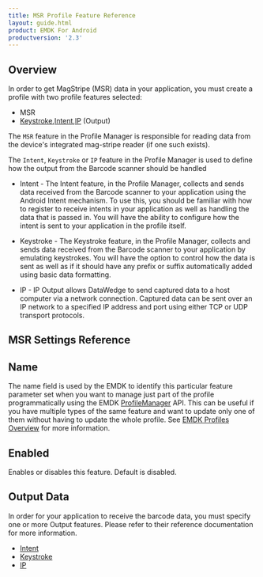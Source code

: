 ```yaml
---
title: MSR Profile Feature Reference
layout: guide.html
product: EMDK For Android
productversion: '2.3'
---
```


## Overview
In order to get MagStripe (MSR) data in your application, you must create a profile with two profile features selected:

* MSR
* [Keystroke](../../mx/data-capture/keystroke),[Intent](../../mx/data-capture/intent),[IP](../../mx/data-capture/IP) (Output)

The `MSR` feature in the Profile Manager is responsible for reading data from the device's integrated mag-stripe reader (if one such exists).

The `Intent`, `Keystroke` or `IP` feature in the Profile Manager is used to define how the output from the Barcode scanner should be handled

* Intent - The Intent feature, in the Profile Manager, collects and sends data received from the Barcode scanner to your application using the Android Intent mechanism. To use this, you should be familiar with how to register to receive intents in your application as well as handling the data that is passed in. You will have the ability to configure how the intent is sent to your application in the profile itself.

* Keystroke - The Keystroke feature, in the Profile Manager, collects and sends data received from the Barcode scanner to your application by emulating keystrokes. You will have the option to control how the data is sent as well as if it should have any prefix or suffix automatically added using basic data formatting.

* IP - IP Output allows DataWedge to send captured data to a host computer via a network connection. Captured data can be sent over an IP network to a specified IP address and port using either TCP or UDP transport protocols.

## MSR Settings Reference

## Name
The name field is used by the EMDK to identify this particular feature parameter set when you want to manage just part of the profile programmatically using the EMDK [ProfileManager](../../api/ProfileManager) API. This can be useful if you have multiple types of the same feature and want to update only one of them without having to update the whole profile. See [EMDK Profiles Overview](../../guide/profile-manager) for more information.

## Enabled
Enables or disables this feature. Default is disabled.

## Output Data
In order for your application to receive the barcode data, you must specify one or more Output features. Please  refer to their reference documentation for more information.

* [Intent](../../mx/data-capture/intent) 
* [Keystroke](../../mx/data-capture/keystroke)
* [IP](../../mx/data-capture/IP)












